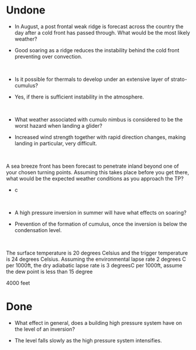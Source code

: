 # Undone

- In August, a post frontal weak ridge is forecast across the country the day after a cold front has passed through. What would be the most likely weather?

- Good soaring as a ridge reduces the instability behind the cold front preventing over convection.

<br/>

- Is it possible for thermals to develop under an extensive layer of strato-cumulus?

- Yes, if there is sufficient instability in the atmosphere.

<br/>

- What weather associated with cumulo nimbus is considered to be the worst hazard when landing a glider?

- Increased wind strength together with rapid direction changes, making landing in particular, very difficult.

<br/>

A sea breeze front has been forecast to penetrate inland beyond one of your chosen turning points. Assuming this takes place before you get there, what would be the expected weather conditions as you approach the TP?

- c

<br/>

- A high pressure inversion in summer will have what effects on soaring?

- Prevention of  the formation of cumulus, once the inversion is below the condensation level.

<br/>

The surface temperature is 20 degrees Celsius and the trigger temperature is 24 degrees Celsius. Assuming the environmental lapse rate 2 degrees C per 1000ft, the dry adiabatic lapse rate is 3 degreesC per 1000ft, assume the dew point is less than 15 degree

4000 feet

# Done

- What effect in general, does a building high pressure system have on the level of an inversion?

- The level falls slowly as the high pressure system intensifies.

<br/>
